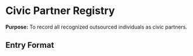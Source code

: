 # Civic Partner Registry

**Purpose:** To record all recognized outsourced individuals as civic partners.

## Entry Format
